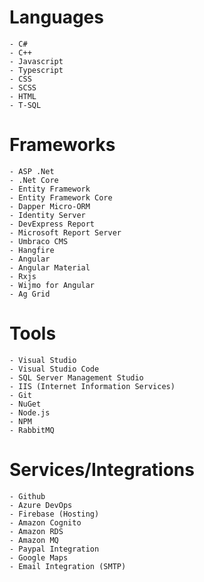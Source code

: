 # Languages
    - C#
    - C++
    - Javascript
    - Typescript
    - CSS
    - SCSS
    - HTML
    - T-SQL

# Frameworks
    - ASP .Net
    - .Net Core
    - Entity Framework
    - Entity Framework Core
    - Dapper Micro-ORM
    - Identity Server
    - DevExpress Report
    - Microsoft Report Server
    - Umbraco CMS
    - Hangfire
    - Angular
    - Angular Material
    - Rxjs
    - Wijmo for Angular
    - Ag Grid

# Tools
    - Visual Studio
    - Visual Studio Code
    - SQL Server Management Studio
    - IIS (Internet Information Services)
    - Git
    - NuGet
    - Node.js
    - NPM
    - RabbitMQ

# Services/Integrations
    - Github
    - Azure DevOps
    - Firebase (Hosting)
    - Amazon Cognito
    - Amazon RDS
    - Amazon MQ
    - Paypal Integration
    - Google Maps
    - Email Integration (SMTP)
